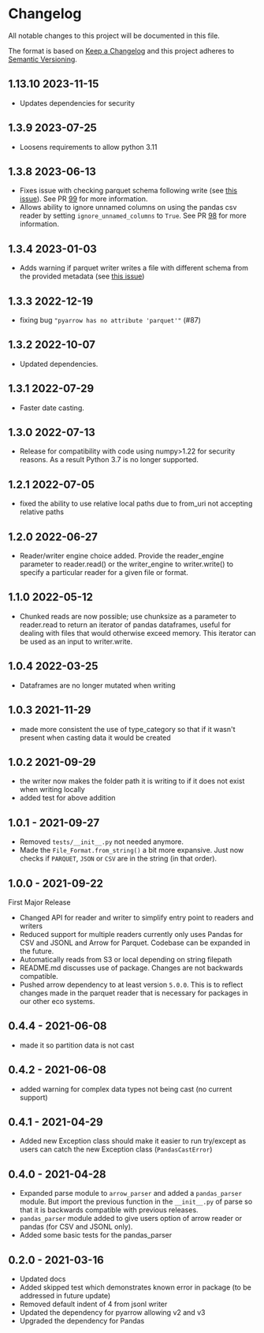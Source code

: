 # Changelog
All notable changes to this project will be documented in this file.

The format is based on [Keep a Changelog](http://keepachangelog.com/en/1.0.0/)
and this project adheres to [Semantic Versioning](http://semver.org/spec/v2.0.0.html).

## 1.13.10 2023-11-15

- Updates dependencies for security

## 1.3.9 2023-07-25

- Loosens requirements to allow python 3.11

## 1.3.8 2023-06-13

- Fixes issue with checking parquet schema following write
  (see [this issue](https://github.com/moj-analytical-services/mojap-arrow-pd-parser/issues/96)). See PR [99](https://github.com/moj-analytical-services/mojap-arrow-pd-parser/pull/99) for more
  information.
- Allows ability to ignore unnamed columns on using the pandas csv
  reader by setting `ignore_unnamed_columns` to `True`. See PR [98](https://github.com/moj-analytical-services/mojap-arrow-pd-parser/pull/99) for more information.

## 1.3.4 2023-01-03

- Adds warning if parquet writer writes a file with different schema from the provided metadata (see [this issue](https://github.com/apache/arrow/issues/15032))
## 1.3.3 2022-12-19

- fixing bug `"pyarrow has no attribute 'parquet'"` (#87)
## 1.3.2 2022-10-07
- Updated dependencies.

## 1.3.1 2022-07-29
- Faster date casting.

## 1.3.0 2022-07-13
- Release for compatibility with code using numpy>1.22 for security reasons. As a result Python 3.7 is no longer supported.

## 1.2.1 2022-07-05
- fixed the ability to use relative local paths due to from_uri not accepting relative paths

## 1.2.0 2022-06-27
- Reader/writer engine choice added. Provide the reader_engine parameter to reader.read() or the writer_engine to writer.write() to specify a particular reader for a given file or format.

## 1.1.0 2022-05-12
- Chunked reads are now possible; use chunksize as a parameter to reader.read to return an iterator of pandas dataframes, useful for dealing with files that would otherwise exceed memory. This iterator can be used as an input to writer.write.

## 1.0.4 2022-03-25
- Dataframes are no longer mutated when writing

## 1.0.3 2021-11-29
- made more consistent the use of type_category so that if it wasn't present when casting data it would be created

## 1.0.2 2021-09-29
- the writer now makes the folder path it is writing to if it does not exist when writing locally
- added test for above addition

## 1.0.1 - 2021-09-27

- Removed `tests/__init__.py` not needed anymore.
- Made the `File_Format.from_string()` a bit more expansive. Just now checks if `PARQUET`, `JSON` or `CSV` are in the string (in that order).

## 1.0.0 - 2021-09-22

First Major Release

- Changed API for reader and writer to simplify entry point to readers and writers
- Reduced support for multiple readers currently only uses Pandas for CSV and JSONL and Arrow for Parquet. Codebase can be expanded in the future.
- Automatically reads from S3 or local depending on string filepath
- README.md discusses use of package. Changes are not backwards compatible.
- Pushed arrow dependency to at least version `5.0.0`. This is to reflect changes made in the parquet reader that is necessary for packages in our other eco systems.

## 0.4.4 - 2021-06-08

- made it so partition data is not cast

## 0.4.2 - 2021-06-08

- added warning for complex data types not being cast (no current support)

## 0.4.1 - 2021-04-29

- Added new Exception class should make it easier to run try/except as users can catch the new Exception class (`PandasCastError`)

## 0.4.0 - 2021-04-28

- Expanded parse module to `arrow_parser` and added a `pandas_parser` module. But import the previous function in the `__init__.py` of parse so that it is backwards compatible with previous releases.
- `pandas_parser` module added to give users option of arrow reader or pandas (for CSV and JSONL only).
- Added some basic tests for the pandas_parser

## 0.2.0 - 2021-03-16

- Updated docs
- Added skipped test which demonstrates known error in package (to be addressed in future update)
- Removed default indent of 4 from jsonl writer
- Updated the dependency for pyarrow allowing v2 and v3
- Upgraded the dependency for Pandas

